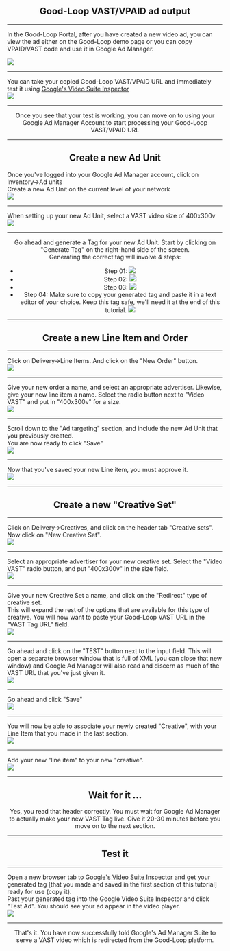 <div class="container">
    <div class="row">
        <div class="col-md-12">
            <center>
                <H2>Good-Loop VAST/VPAID ad output</H2>
            </center>
            <hr>
        </div>
    </div>
</div>
<div class="container">
    <div class="row justify-content-center">
            <div class="col-md-4 right-border">
                <p>
                    In the Good-Loop Portal, after you have created a new video ad, you can view the ad either on the Good-Loop demo page or you can copy VPAID/VAST code and use it in Google Ad Manager.
                </p>
            </div>
            <div class="col-md-8">
                <img class="width-contain" src="img/02-portal-copy-vast-tag-edited.png">
            </div>
        </div>
    </div>
</div>
<div class="container">
    <div class="row">
        <div class="col-md-12">
            <hr>
        </div>
    </div>
</div>
<div class="container">
    <div class="row justify-content-center">
        <div class="col-md-4 right-border">
            You can take your copied Good-Loop VAST/VPAID URL and immediately test it using <a href="https://developers.google.com/interactive-media-ads/docs/sdks/html5/vastinspector" target="_blank">Google's Video Suite Inspector</a>
        </div>
        <div class="col-md-8">
            <img class="width-contain" src="img/03-google-vast-inspector-test-portal-tag-edited.png">
        </div>
    </div>
</div>
<div class="container">
    <div class="row">
        <div class="col-md-12">
            <hr>
        </div>
    </div>
</div>
<div class="container">
    <div class="row justify-content-center">
        <div class="col-md-12">
            <center>
                Once you see that your test is working, you can move on to using your Google Ad Manager Account to start processing your Good-Loop VAST/VPAID URL
            </center>
        </div>
    </div>
</div>
<div class="container">
    <div class="row">
        <div class="col-md-12">
            <hr>
        </div>
    </div>
</div>
<div class="container">
    <div class="row justify-content-center">
        <center>
            <H2>Create a new Ad Unit</H2>
        </center>
    </div>
</div>
<div class="container">
    <div class="row justify-content-center">
        <div class="col-md-4 right-border">
            Once you've logged into your Google Ad Manager account, click on Inventory->Ad units
            <br>
            Create a new Ad Unit on the current level of your network
        </div>
        <div class="col-md-8">
            <img class="width-contain" src="img/04-google-gam-new-ad-unit-edited.png">
        </div>
    </div>
</div>
<div class="container">
    <div class="row">
        <div class="col-md-12">
            <hr>
        </div>
    </div>
</div>
<div class="container">
    <div class="row justify-content-center">
        <div class="col-md-4 right-border">
            When setting up your new Ad Unit, select a VAST video size of 400x300v
        </div>
        <div class="col-md-8">
            <img class="width-contain" src="img/05-google-gam-ad-unit-size-edited.png">
        </div>
    </div>
</div>
<div class="container">
    <div class="row">
        <div class="col-md-12">
            <hr>
        </div>
    </div>
</div>
<div class="container">
    <div class="row justify-content-center">
        <div class="col-md-12">
            <center>
                Go ahead and generate a Tag for your new Ad Unit.  Start by clicking on "Generate Tag" on the right-hand side of the screen.
                <br>
                Generating the correct tag will involve 4 steps:
            </center>
        </div>
    </div>
</div>
<div class="container">
    <div class="row justify-content-center">
        <div class="col-md-12">
            <ul class="list-group">
                <center>
                    <li class="list-group-item">
                        Step 01: <img class="onethird-height" src="img/06-google-gam-ad-unit-generate-tags-01-edited.png">
                    </li>
                    <li class="list-group-item">
                        Step 02: <img class="onethird-height" src="img/07-google-gam-ad-unit-generate-tags-02-edited.png">
                    </li>
                    <li class="list-group-item">
                        Step 03: <img class="twothirds-height" src="img/08-google-gam-ad-unit-generate-tags-03-edited.png">
                    </li>
                    <li class="list-group-item">
                        Step 04: Make sure to copy your generated tag and paste it in a text editor of your choice.  Keep this tag safe, we'll need it at the end of this tutorial. <img class="onethird-height" src="img/09-google-gam-ad-unit-generate-tags-04-edited.png">
                    </li>
                </center>
            </ul>
        </div>
    </div>
</div>
<div class="container">
    <div class="row">
        <div class="col-md-12">
            <hr>
        </div>
    </div>
</div>
<div class="container">
    <div class="row justify-content-center">
        <div class="col-md-12">
            <center>
                <H2>Create a new Line Item and Order</H2>
            </center>
            <hr>
        </div>
        <div class="col-md-4 right-border">
            Click on Delivery->Line Items. And click on the "New Order" button.
        </div>
        <div class="col-md-8">
            <img class="width-contain" src="img/10-google-gam-new-line-order-edited.png">
        </div>
    </div>
</div>
<div class="container">
    <div class="row">
        <div class="col-md-12">
            <hr>
        </div>
    </div>
</div>
<div class="container">
    <div class="row justify-content-center">
        <div class="col-md-4 border-right">
            Give your new order a name, and select an appropriate advertiser. Likewise, give your new line item a name. Select the radio button next to "Video VAST" and put in "400x300v" for a size.
        </div>
        <div class="col-md-8">
            <img class="width-contain" src="img/11-google-gam-new-order-00-edited.png">
        </div>
    </div>
</div>
<div class="container">
    <div class="row">
        <div class="col-md-12">
            <hr>
        </div>
    </div>
</div>
<div class="container">
    <div class="row justify-content-center">
        <div class="col-md-4 border-right">
            Scroll down to the "Ad targeting" section, and include the new Ad Unit that you previously created.
            <br>
            You are now ready to click "Save"
        </div>
        <div class="col-md-8">
            <img class="width-contain" src="img/12-google-gam-new-order-01-edited.png">
        </div>
    </div>
</div>
<div class="container">
    <div class="row">
        <div class="col-md-12">
            <hr>
        </div>
    </div>
</div>
<div class="container">
    <div class="row justify-content-center">
        <div class="col-md-4 border-right">
            Now that you've saved your new Line item, you must approve it.
        </div>
        <div class="col-md-8">
            <img class="width-contain" src="img/13-google-gam-new-order-approve-edited.png">
        </div>
    </div>
</div>
<div class="container">
    <div class="row">
        <div class="col-md-12">
            <hr>
        </div>
    </div>
</div>
<div class="container">
    <div class="row justify-content-center">
        <div class="col-md-12">
            <center>
                <H2>Create a new "Creative Set"</H2>
            </center>
        </div>
    </div>
</div>
<div class="container">
    <div class="row">
        <div class="col-md-12">
            <hr>
        </div>
    </div>
</div>
<div class="container">
    <div class="row justify-content-center">
        <div class="col-md-4 border-right">
            Click on Delivery->Creatives, and click on the header tab "Creative sets".  Now click on "New Creative Set".
        </div>
        <div class="col-md-8">
            <img class="width-contain" src="img/14-google-gam-creative-sets-00-edited.png">
        </div>
    </div>
</div>
<div class="container">
    <div class="row">
        <div class="col-md-12">
            <hr>
        </div>
    </div>
</div>
<div class="container">
    <div class="row justify-content-center">
        <div class="col-md-4 border-right">
            Select an appropriate advertiser for your new creative set. Select the "Video VAST" radio button, and put "400x300v" in the size field.
        </div>
        <div class="col-md-8">
            <img class="width-contain" src="img/15-google-gam-creative-sets-01-edited.png">
        </div>
    </div>
</div>
<div class="container">
    <div class="row">
        <div class="col-md-12">
            <hr>
        </div>
    </div>
</div>
<div class="container">
    <div class="row justify-content-center">
        <div class="col-md-4 border-right">
            Give your new Creative Set a name, and click on the "Redirect" type of creative set.
            <br>
            This will expand the rest of the options that are available for this type of creative. You will now want to paste your Good-Loop VAST URL in the "VAST Tag URL" field.
        </div>
        <div class="col-md-8">
            <img class="width-contain" src="img/16-google-gam-creative-sets-02-edited.png">
        </div>
    </div>
</div>
<div class="container">
    <div class="row">
        <div class="col-md-12">
            <hr>
        </div>
    </div>
</div>
<div class="container">
    <div class="row justify-content-center">
        <div class="col-md-4 border-right">
            Go ahead and click on the "TEST" button next to the input field.  This will open a separate browser window that is full of XML (you can close that new window) and Google Ad Manager will also read and discern as much of the VAST URL that you've just given it.
        </div>
        <div class="col-md-8">
            <img class="width-contain" src="img/17-google-gam-creative-sets-03-edited.png">
        </div>
    </div>
</div>
<div class="container">
    <div class="row">
        <div class="col-md-12">
            <hr>
        </div>
    </div>
</div>
<div class="container">
    <div class="row justify-content-center">
        <div class="col-md-4 border-right">
            Go ahead and click "Save"
        </div>
        <div class="col-md-8">
            <img class="width-contain" src="img/18-google-gam-creative-sets-04-edited.png">
        </div>
    </div>
</div>
<div class="container">
    <div class="row">
        <div class="col-md-12">
            <hr>
        </div>
    </div>
</div>
<div class="container">
    <div class="row justify-content-center">
        <div class="col-md-4 border-right">
            You will now be able to associate your newly created "Creative", with your Line Item that you made in the last section.
        </div>
        <div class="col-md-8">
            <img class="width-contain" src="img/19-google-gam-creative-sets-05-edited.png">
        </div>
    </div>
</div>
<div class="container">
    <div class="row">
        <div class="col-md-12">
            <hr>
        </div>
    </div>
</div>
<div class="container">
    <div class="row justify-content-center">
        <div class="col-md-4 border-right">
            Add your new "line item" to your new "creative".
        </div>
        <div class="col-md-8">
            <img class="width-contain" src="img/20-google-gam-creative-sets-06-edited.png">
        </div>
    </div>
</div>
<div class="container">
    <div class="row">
        <div class="col-md-12">
            <hr>
        </div>
    </div>
</div>
<div class="container">
    <div class="row justify-content-center">
        <div class="col-md-12">
            <center>
                <H2>Wait for it ...</H2>
                Yes, you read that header correctly.  You must wait for Google Ad Manager to actually make your new VAST Tag live. Give it 20-30 minutes before you move on to the next section.
            </center>
        </div>
    </div>
</div>
<div class="container">
    <div class="row">
        <div class="col-md-12">
            <hr>
        </div>
    </div>
</div>
<div class="container">
    <div class="row justify-content-center">
        <div class="col-md-12">
            <center>
                <H2>Test it</H2>
            </center>
        </div>
    </div>
</div>
<div class="container">
    <div class="row">
        <div class="col-md-12">
            <hr>
        </div>
    </div>
</div>
<div class="container">
    <div class="row justify-content-center">
        <div class="col-md-4 border-right">
            Open a new browser tab to <a href="https://developers.google.com/interactive-media-ads/docs/sdks/html5/vastinspector" target="_blank">Google's Video Suite Inspector</a> and get your generated tag [that you made and saved in the first section of this tutorial] ready for use (copy it).
            <br>
            Past your generated tag into the Google Video Suite Inspector and click "Test Ad".  You should see your ad appear in the video player.
        </div>
        <div class="col-md-8">
            <img class="width-contain" src="img/22-google-vast-inspector-final-step-edited.png">
        </div>
    </div>
</div>
<div class="container">
    <div class="row">
        <div class="col-md-12">
            <hr>
        </div>
    </div>
</div>
<div class="container">
    <div class="row justify-content-center">
        <div class="col-md-12">
            <center>
                That's it.  You have now successfully told Google's Ad Manager Suite to serve a VAST video which is redirected from the Good-Loop platform.
            </center>
        </div>
    </div>
</div>